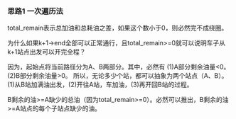 ### 思路1 一次遍历法

total_remain表示总加油和总耗油之差，如果这个数小于0，则必然完不成绕圈。

为什么如果k+1->end全部可以正常通行，且total_remain>=0就可以说明车子从k+1站点出发可以开完全程？

因为，起始点将当前路径分为A、B两部分。其中，必然有
(1)A部分剩余油量<0。
(2)B部分剩余油量>0。
所以，无论多少个站，都可以抽象为两个站点（A、B）。(1)从B站加满油出发，(2)开往A站，车加油，(3)再开回B站的过程。

B剩余的油>=A缺少的总油（因为total_remain>=0）。必然可以推出，B剩余的油>=A站点的每个子站点缺少的油。
